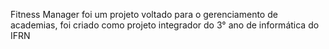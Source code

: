 Fitness Manager foi um projeto voltado para o gerenciamento de academias, foi criado como projeto integrador do 3° ano de informática do IFRN
